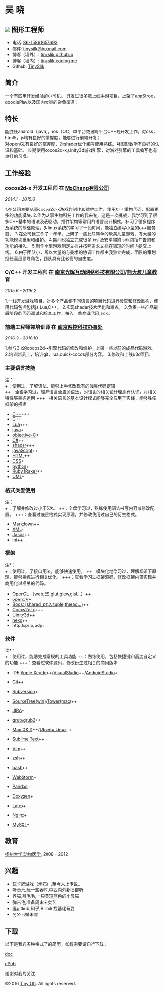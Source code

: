 吴  晓
=============
![](http://img.mp.itc.cn/upload/20170208/b2d0bd0d1c8843448b4ea507f3693d03_th.jpeg)
图形工程师
-----------------------

- 电话: [86-15861657693](tel://86-15861657693)
- 邮件: <tinysilk@hotmail.com>
- 博客（墙外）: [tinyslik.github.io](http://tinyslik.github.io)
- 博客（墙内）: [tinyslik.coding.me](http://tinyslik.coding.me)
- Github: [TinySlik](http://github.com/TinySlik)

简介
-------

一个有四年开发经验的小司机。
开发过很多款上线手游项目，上架了appStroe，googlePlay以及国内大量的杂鱼渠道；

特长
-----------

能胜任android（java），ios（OC）单平台或者跨平台C++的开发工作，对css，html5，js均有良好的掌握度，能够进行前端开发；  
对openGL有良好的掌握度，对shader优化编写使用熟练。对图形数学有良好的认识和基础。
长期使用cocos2d-x,uinity3d游戏引擎，对游戏引擎的工具编写也有良好的习惯。

工作经验
----------

### **cocos2d-x 开发工程师** 在 [MoChang有限公司](https://www.mochang.net/)

*2014.1 - 2015.6*

1.在公司主要从事cocos2d-x游戏的制作和维护工作，使用C++重构代码，配置更多的功能模块.
2.作为从事生物科技工作的我来说，这是一次挑战，我学习到了很多C++基本的语法及表驱动，插件架构等常用的语言设计模式。补习了很多程序及系统的基础原理，对linux系统的学习了一段时间，能独立编写小型的c++服务器。
3.在公司我工作了一年半，上架了一些比较简单的欧美儿童游戏，有大量的功能模块重用和维护。
4.期间也独立完成很多 ios 及安卓端的 sdk包括广告的和功能的接入。
5.制作小型游戏制定文档并按照需求文档在较短的时间内提交上线。
6.由于团队小，所以大量的与美术的协调工作都由我独立完成，团队的策划担任高层领导角色，团队具有比较高的自由度。

### **C/C++ 开发工程师** 在 [南京光辉互动网络科技有限公司](https://bie-plc.com/)/[熊大叔儿童教育](https://www.biemore.com/zh-cn/index.html)

*2015.6 - 2016.2*

1.一线开发游戏项目，对多个产品线不同语言的项目代码进行检查和修改重构，使用代码包括包括js,Lua,C++。
2.实现shader技术优化和难点。
3.负责一些产品最后阶段的代码调试和检查工作，接入一些商业代码,sdk。

### **前端工程师兼培训师** 在 [南京触控科技办事处](http://www.chukong-inc.com/)

*2016.3 - 2016.10*

1.参与3.x的cocos2d-x引擎代码的修改和维护，上架一些以前的成品代码游戏。
2.培训新员工，培训git，lua,quick-cocos部分内容。
3.修改和上线u3d项目.

### 主要语言技能
注：  
+：使用过，了解语法，能够上手修改现有的浅层代码逻辑  
++：全盘学习过，理解语言全盘的语法，对语言的相关设计理念有认识，对相关特性够熟练运用
+++：相关语言的基本设计模式能够完全应用于实践，能够胜任框架的搭建

- [C++](http://www.cplusplus.com/)+++
- C++
- [Lua](http://www.lua.org/)+++
- [java](https://www.java.com/zh_CN/)+
- [objective-C](https://developer.apple.com/)+
- [C#](https://www.microsoft.com/net/)++
- [shader](https://www.glslsandbox.com/)+++
- [javaScript](https://www.javascript.com/)++
- [HTML](http://developers.whatwg.org)++
- [CSS](http://www.w3.org/Style/CSS/Overview.en.html)+
- [python](https://www.python.org/)+
- [Ruby (Rake)](http://www.ruby-lang.org/zh_cn/)++
- [UML](http://www.uml.org/)+

### 格式类型使用
注：  
+：了解并修改过小于5次。
++：全盘学习过，熟练使用语法书写内容或修改配置。
+++：查看过底层格式实现原理，并修改使用过自己的衍生格式。

- [Markdown](http://daringfireball.net/projects/markdown)++
- [XML](https://www.xml.com/)+
- [Jason](http://www.json.org.cn/)++
- [ini](https://github.com/Winnerhust/inifile2)++

### 框架
注*：  
+：使用过，了接口用法，能够快速使用。
++：模块化地学习过，理解框架下原理，能够熟练进行相关优化。
+++：查看学习过框架源码，修改框架内部实现并商用化过相关的代码。

- [OpenGL （web,ES,glut,glew,glsl…）](https://www.opengl.org/)++
- [openCV](http://opencv.org/)+
- [Boost (shared_ptr,λ,tuple,thread…)](http://www.boost.org/)++
- [Cocos2d-x](http://www.cocos2d-x.org/)+++
- [Uinity3d](https://unity3d.com/cn/)++
- [hexo](https://hexo.io/)++
- http,tcp/ip,udp+

### 软件
注*：  
+：使用过，能够完成常规的工具功能 
++：熟练使用，包括快捷键和高度自定义的功能
+++：查看过软件源码，修改衍生过相关的商用版本

- IDE:[Apple Xcode](http://developer.apple.com)++/[VisualStudio](https://www.visualstudio.com/)++/[AndroidStudio](http://www.android-studio.org/)+

- [Git](http://git-scm.com)++
- [Subversion](http://svn.apache.org)+
- [SourceTree(win)](https://www.sourcetreeapp.com/)/[Tower(mac)](https://www.git-tower.com/)++
- [JIRA](http://atlassian.com/software/jira)+

- [grub/grub2](http://www.gnu.org/software/grub/)++
- [Mac OS X](http://apple.com/macosx)++/[Ubuntu Linux](http://ubuntu.com)++

- [Sublime Text](http://www.sublimetext.com)++
- [Vim](http://www.vim.org)++
- [zsh](http://www.zsh.org)++
- [bash](http://www.gnu.org/software/bash/)++
- [WebStorm](http://jetbrains.com/webstorm)+

- [Pandoc](http://johnmacfarlane.net/pandoc)+
- [Doxygen](https://github.com/doxygen/doxygen)+
- [Latex](http://www.latex-project.org/)+

- [Nginx](http://wiki.nginx.org)+
- [MySQL](http://mysql.com)+

教育
---------

[扬州大学 动物医学](), 2008 - 2012

兴趣
---------

- 玩卡牌游戏（炉石）,至今未上传说...
- 听音乐,玩一些器材,中西内外新旧都听
- 养猫,叫毛毛,一只英短蓝色的小母猫
- 弹吉他,准备周末去卖艺
- 逛github,知乎,Bilibili 找基佬玩耍
- 另外已婚未育

下载
---------

以下是我的多种格式下的简历，如有需要请自行下载：

[doc](https://github.com/TinySlik/resume/raw/master/resume_cn.docx)

[ePub](https://github.com/TinySlik/resume/raw/master/resume_cn.epub)

谢谢对我的关注.

©2016 [Tiny Oh](http://tinyslik.coding.me/resume). All rights reserved. 
